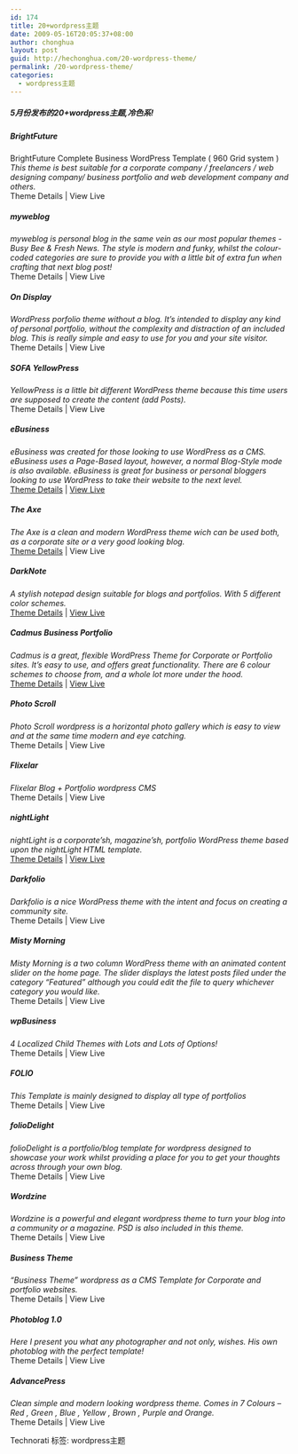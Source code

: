 ```yaml
---
id: 174
title: 20+wordpress主题
date: 2009-05-16T20:05:37+08:00
author: chonghua
layout: post
guid: http://hechonghua.com/20-wordpress-theme/
permalink: /20-wordpress-theme/
categories:
  - wordpress主题
---
```

##### 5月份发布的20+wordpress主题,冷色系!

<!--more-->

##### BrightFuture

BrightFuture Complete Business WordPress Template ( 960 Grid system )  
_This theme is best suitable for a corporate company / freelancers / web designing company/ business portfolio and web development company and others._  
Theme Details | View Live

##### myweblog

_myweblog is personal blog in the same vein as our most popular themes - Busy Bee & Fresh News. The style is modern and funky, whilst the colour-coded categories are sure to provide you with a little bit of extra fun when crafting that next blog post!_  
Theme Details | View Live

##### On Display

_WordPress porfolio theme without a blog. It’s intended to display any kind of personal portfolio, without the complexity and distraction of an included blog. This is really simple and easy to use for you and your site visitor._  
Theme Details | View Live

##### SOFA YellowPress

_YellowPress is a little bit different WordPress theme because this time users are supposed to create the content (add Posts)._  
Theme Details | View Live

##### eBusiness

_eBusiness was created for those looking to use WordPress as a CMS. eBusiness uses a Page-Based layout, however, a normal Blog-Style mode is also available. eBusiness is great for business or personal bloggers looking to use WordPress to take their website to the next level._  
[Theme Details](http://www.elegantthemes.com/affiliates/idevaffiliate.php?id=1236) | [View Live](http://www.elegantthemes.com/preview/eBusiness)

##### The Axe

_The Axe is a clean and modern WordPress theme wich can be used both, as a corporate site or a very good looking blog._  
[Theme Details](http://themeforest.net/item/darknote/41655?ref=wpcrowd) | View Live

##### DarkNote

_A stylish notepad design suitable for blogs and portfolios. With 5 different color schemes._  
[Theme Details](http://themeforest.net/item/darknote/41655?ref=wpcrowd) | [View Live](http://themeforest.net/item/darknote/full_screen_preview/41655?ref=wpcrowd)

##### Cadmus Business Portfolio

_Cadmus is a great, flexible WordPress Theme for Corporate or Portfolio sites. It’s easy to use, and offers great functionality. There are 6 colour schemes to choose from, and a whole lot more under the hood._  
[Theme Details](http://themeforest.net/item/cadmus-business-portfolio-6-in-1-wordpress-theme/41586?ref=wpcrowd) | [View Live](http://themeforest.net/item/cadmus-business-portfolio-6-in-1-wordpress-theme/full_screen_preview/41586?ref=wpcrowd)

##### Photo Scroll

_Photo Scroll wordpress is a horizontal photo gallery which is easy to view and at the same time modern and eye catching._  
Theme Details | View Live

##### Flixelar

_Flixelar Blog + Portfolio wordpress CMS_  
Theme Details | View Live

##### nightLight

_nightLight is a corporate’sh, magazine’sh, portfolio WordPress theme based upon the nightLight HTML template._  
[Theme Details](http://themeforest.net/item/nightlight-wordpress-theme/41485?ref=wpcrowd) | [View Live](http://themeforest.net/item/nightlight-wordpress-theme/full_screen_preview/41485?ref=wpcrowd)

##### Darkfolio

_Darkfolio is a nice WordPress theme with the intent and focus on creating a community site._  
Theme Details | View Live

##### Misty Morning

_Misty Morning is a two column WordPress theme with an animated content slider on the home page. The slider displays the latest posts filed under the category “Featured” although you could edit the file to query whichever category you would like._  
Theme Details | View Live

##### wpBusiness

_4 Localized Child Themes with Lots and Lots of Options!_  
Theme Details | View Live

##### FOLIO

_This Template is mainly designed to display all type of portfolios_  
Theme Details | View Live

##### folioDelight

_folioDelight is a portfolio/blog template for wordpress designed to showcase your work whilst providing a place for you to get your thoughts across through your own blog._  
Theme Details | View Live

##### Wordzine

_Wordzine is a powerful and elegant wordpress theme to turn your blog into a community or a magazine. PSD is also included in this theme._  
Theme Details | View Live

##### Business Theme

_“Business Theme” wordpress as a CMS Template for Corporate and portfolio websites._  
Theme Details | View Live

##### Photoblog 1.0

_Here I present you what any photographer and not only, wishes. His own photoblog with the perfect template!_  
Theme Details | View Live

##### AdvancePress

_Clean simple and modern looking wordpress theme. Comes in 7 Colours – Red , Green , Blue , Yellow , Brown , Purple and Orange._  
Theme Details | View Live

<div style="padding-bottom: 0px; margin: 0px; padding-left: 0px; padding-right: 0px; display: inline; float: none; padding-top: 0px" id="scid:0767317B-992E-4b12-91E0-4F059A8CECA8:c82d78c1-a83d-4061-bd92-aaa24c486cee" class="wlWriterEditableSmartContent">
  Technorati 标签: wordpress主题
</div>